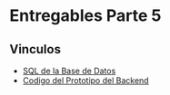 # Entregables Parte 5
## Vinculos
- [SQL de la Base de Datos](./csss.sql)
- [Codigo del Prototipo del Backend](https://github.com/Jcanotorr06/PlataformaWebCSS)
